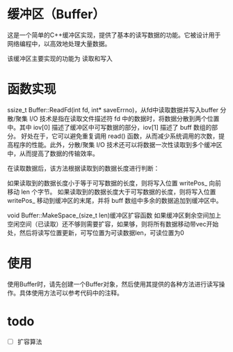 # 缓冲区（Buffer）
这是一个简单的C++缓冲区实现，提供了基本的读写数据的功能。它被设计用于网络编程中，以高效地处理大量数据。

该缓冲区主要实现的功能为
读取和写入

# 函数实现
ssize_t Buffer::ReadFd(int fd, int* saveErrno)，从fd中读取数据并写入buffer
分散/聚集 I/O 技术是指在读取文件描述符 fd 中的数据时，将数据分散到两个位置中。其中 iov[0] 描述了缓冲区中可写数据的部分，iov[1] 描述了 buff 数组的部分。
好处在于，它可以避免重复调用 read() 函数，从而减少系统调用的次数，提高程序的性能。此外，分散/聚集 I/O 技术还可以将数据一次性读取到多个缓冲区中，从而提高了数据的传输效率。

在读取数据后，该方法根据读取到的数据长度进行判断：

如果读取到的数据长度小于等于可写数据的长度，则将写入位置 writePos_ 向前移动 len 个字节。
如果读取到的数据长度大于可写数据的长度，则将写入位置 writePos_ 移动到缓冲区的末尾，并将 buff 数组中多余的数据追加到缓冲区中。


void Buffer::MakeSpace_(size_t len)缓冲区扩容函数
如果缓冲区剩余空间加上空闲空间（已读取）还不够则需要扩容，如果够，则将所有数据移动带vec开始处，然后将读写位置更新，可写位置为可读数据len，可读位置为0

# 使用
使用Buffer时，请先创建一个Buffer对象，然后使用其提供的各种方法进行读写操作。具体使用方法可以参考代码中的注释。


# todo
- [ ] 扩容算法